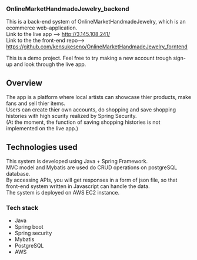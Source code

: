 ### OnlineMarketHandmadeJewelry_backend
This is a back-end system of OnlineMarketHandmadeJewelry, which is an ecommerce web-application.<br>
Link to the live app --> http://3.145.108.241/<br>
Link to the the front-end repo--> https://github.com/kensukeseno/OnlineMarketHandmadeJewelry_forntend<br>

This is a demo project. Feel free to try making a new account trough sign-up and look through the live app.<br>

## Overview
The app is a platform where local artists can showcase thier products, make fans and sell thier items.<br>
Users can create thier own accounts, do shopping and save shopping histories with high scurity realized by Spring Security.<br>
(At the moment, the function of saving shopping histories is not implemented on the live app.)<br>

## Technologies used
This system is developed using Java + Spring Framework.<br>
MVC model and Mybatis are used do CRUD operations on postgreSQL database.<br>
By accessing APIs, you will get responses in a form of json file, so that front-end system written in Javascript can handle the data.<br>
The system is deployed on AWS EC2 instance.

### Tech stack
- Java
- Spring boot
- Spring security
- Mybatis
- PostgreSQL
- AWS


